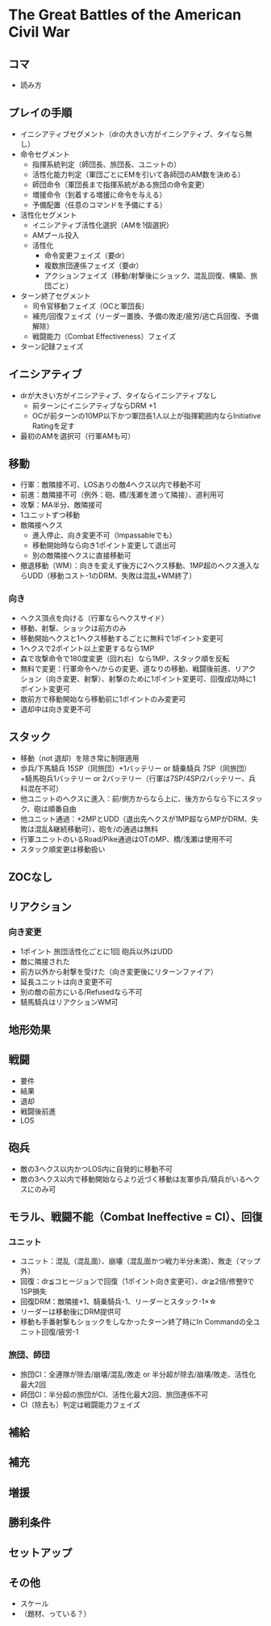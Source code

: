 # The Great Battles of the American Civil War
## コマ
- 読み方

## プレイの手順
- イニシアティブセグメント（drの大きい方がイニシアティブ、タイなら無し）
- 命令セグメント
	- 指揮系統判定（師団長、旅団長、ユニットの）
	- 活性化能力判定（軍団ごとにEMを引いて各師団のAM数を決める）
	- 師団命令（軍団長まで指揮系統がある旅団の命令変更）
	- 増援命令（到着する増援に命令を与える）
	- 予備配置（任意のコマンドを予備にする）
- 活性化セグメント
	- イニシアティブ活性化選択（AMを1個選択）
	- AMプール投入
	- 活性化
		- 命令変更フェイズ（要dr）
		- 複数旅団連係フェイズ（要dr）
		- アクションフェイズ（移動/射撃後にショック、混乱回復、構築、旅団ごと）
- ターン終了セグメント
	- 司令官移動フェイズ（OCと軍団長）
	- 補充/回復フェイズ（リーダー置換、予備の敗走/疲労/逃亡兵回復、予備解除）
	- 戦闘能力（Combat Effectiveness）フェイズ
- ターン記録フェイズ

## イニシアティブ
- drが大きい方がイニシアティブ、タイならイニシアティブなし
	- 前ターンにイニシアティブならDRM +1
	- OCが前ターンの10MP以下かつ軍団長1人以上が指揮範囲内ならInitiative Ratingを足す
- 最初のAMを選択可（行軍AMも可）

## 移動

- 行軍：敵隣接不可、LOSありの敵4ヘクス以内で移動不可
- 前進：敵隣接不可（例外：砲、橋/浅瀬を渡って隣接）、道利用可
- 攻撃：MA半分、敵隣接可
- 1ユニットずつ移動
- 敵隣接ヘクス
	- 進入停止、向き変更不可（Impassableでも）
	- 移動開始時なら向き1ポイント変更して退出可
	- 別の敵隣接ヘクスに直接移動可
- 撤退移動（WM）：向きを変えず後方に2ヘクス移動、1MP超のヘクス進入ならUDD（移動コスト-1のDRM、失敗は混乱+WM終了）
### 向き
- ヘクス頂点を向ける（行軍ならヘクスサイド）
- 移動、射撃、ショックは前方のみ
- 移動開始ヘクスと1ヘクス移動するごとに無料で1ポイント変更可
- 1ヘクスで2ポイント以上変更するなら1MP
- 森で攻撃命令で180度変更（回れ右）なら1MP、スタック順を反転
- 無料で変更：行軍命令へ/からの変更、道なりの移動、戦闘後前進、リアクション（向き変更、射撃）、射撃のために1ポイント変更可、回復成功時に1ポイント変更可
- 敵前方で移動開始なら移動前に1ポイントのみ変更可
- 退却中は向き変更不可

## スタック
- 移動（not 退却）を除き常に制限適用
- 歩兵/下馬騎兵 15SP（同旅団）+1バッテリー or 騎乗騎兵 7SP（同旅団）+騎馬砲兵1バッテリー or 2バッテリー（行軍は7SP/4SP/2バッテリー、兵科混在不可）
- 他ユニットのヘクスに進入：前/側方からなら上に、後方からなら下にスタック、砲は順番自由
- 他ユニット通過：+2MPとUDD（退出先ヘクスが1MP超ならMPがDRM、失敗は混乱&継続移動可）、砲を/の通過は無料
- 行軍ユニットのいるRoad/Pike通過はOTのMP、橋/浅瀬は使用不可
- スタック順変更は移動扱い

## ZOCなし

## リアクション
### 向き変更
- 1ポイント 旅団活性化ごとに1回 砲兵以外はUDD 
- 敵に隣接された
- 前方以外から射撃を受けた（向き変更後にリターンファイア）
- 延長ユニットは向き変更不可
- 別の敵の前方にいる/Refusedなら不可
- 騎馬騎兵はリアクションWM可

## 地形効果

## 戦闘
- 要件
- 結果
- 退却
- 戦闘後前進
- LOS

## 砲兵
- 敵の3ヘクス以内かつLOS内に自発的に移動不可
- 敵の3ヘクス以内で移動開始ならより近づく移動は友軍歩兵/騎兵がいるヘクスにのみ可

## モラル、戦闘不能（Combat Ineffective = CI）、回復
### ユニット
- ユニット：混乱（混乱面）、崩壊（混乱面かつ戦力半分未満）、敗走（マップ外）
- 回復：dr≦コヒージョンで回復（1ポイント向き変更可）、dr≧2倍/修整9で1SP損失
- 回復DRM：敵隣接+1、騎乗騎兵-1、リーダーとスタック-1×☆
- リーダーは移動後にDRM提供可
- 移動も手番射撃もショックをしなかったターン終了時にIn Commandの全ユニット回復/疲労-1

### 旅団、師団
- 旅団CI：全連隊が除去/崩壊/混乱/敗走 or 半分超が除去/崩壊/敗走、活性化最大2回
- 師団CI：半分超の旅団がCI、活性化最大2回、旅団連係不可
- CI（除去も）判定は戦闘能力フェイズ

## 補給

## 補充

## 増援

## 勝利条件

## セットアップ

## その他
- スケール
- （題材、っている？）

